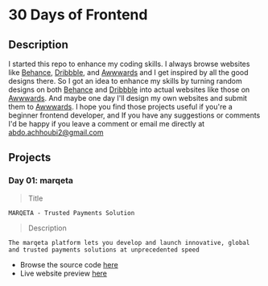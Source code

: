 # 30 Days of Frontend

## Description

I started this repo to enhance my coding skills.
I always browse websites like [Behance](https://behance.net), [Dribbble](https://dribbble.com), and [Awwwards](https://awwwards.com) and I get inspired by all the good designs there. So I got an idea to enhance my skills by turning random designs on both [Behance](https://behance.net) and [Dribbble](https://dribbble.com) into actual websites like those on [Awwwards](https://awwwards.com). And maybe one day I'll design my own websites and submit them to [Awwwards](https://awwwards.com).
I hope you find those projects useful if you're a beginner frontend developer, and If you have any suggestions or comments I'd be happy if you leave a comment or email me directly at <a href="mailto:abdo.achhoubi2@gmail.com">abdo.achhoubi2@gmail.com</a>

## Projects

### Day 01: marqeta

> Title

    MARQETA - Trusted Payments Solution

> Description

    The marqeta platform lets you develop and launch innovative, global and trusted payments solutions at unprecedented speed

- Browse the source code <a href="https://github.com/abdoachhoubi/30-Days-of-Design-To-Code/tree/main/Day_01">here</a>
- Live website preview <a href="/tree/main/Day_01">here</a>
